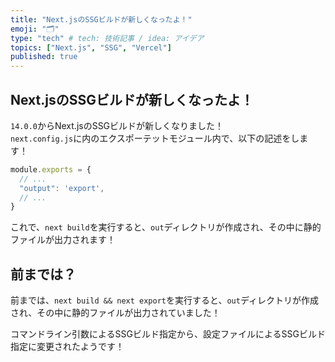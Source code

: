 ```yaml
---
title: "Next.jsのSSGビルドが新しくなったよ！"
emoji: "🗂"
type: "tech" # tech: 技術記事 / idea: アイデア
topics: ["Next.js", "SSG", "Vercel"]
published: true
---
```


## Next.jsのSSGビルドが新しくなったよ！

`14.0.0`からNext.jsのSSGビルドが新しくなりました！  
`next.config.js`に内のエクスポーテットモジュール内で、以下の記述をします！  

```js
module.exports = {
  // ...
  "output": 'export',
  // ...
}
```

これで、`next build`を実行すると、`out`ディレクトリが作成され、その中に静的ファイルが出力されます！  

## 前までは？

前までは、`next build && next export`を実行すると、`out`ディレクトリが作成され、その中に静的ファイルが出力されていました！  

コマンドライン引数によるSSGビルド指定から、設定ファイルによるSSGビルド指定に変更されたようです！  
